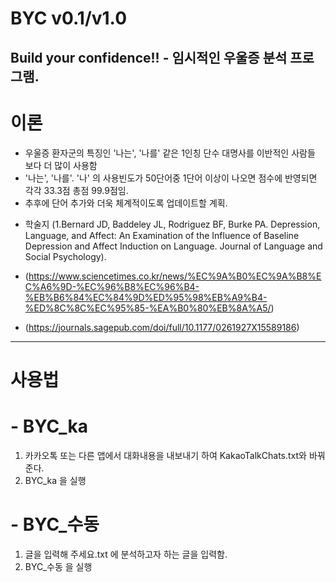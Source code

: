 # BYC v0.1/v1.0
Build your confidence!! - 임시적인 우울증 분석 프로그램.
-------------
# 이론
- 우울증 환자군의 특징인 '나는', '나를' 같은 1인칭 단수 대명사를 이반적인 사람들 보다 더 많이 사용함
- '나는', '나를'. '나' 의 사용빈도가 50단어중 1단어 이상이 나오면 점수에 반영되면 각각 33.3점 총점 99.9점임.
- 추후에 단어 추가와 더욱 체계적이도록 업데이트할 계획.

+ 학술지 (1.Bernard JD, Baddeley JL, Rodriguez BF, Burke PA. Depression, Language, and Affect: An Examination of the Influence of Baseline Depression and Affect Induction on Language. Journal of Language and Social Psychology).

+ (https://www.sciencetimes.co.kr/news/%EC%9A%B0%EC%9A%B8%EC%A6%9D-%EC%96%B8%EC%96%B4-%EB%B6%84%EC%84%9D%ED%95%98%EB%A9%B4-%ED%8C%8C%EC%95%85-%EA%B0%80%EB%8A%A5/)
+ (https://journals.sagepub.com/doi/full/10.1177/0261927X15589186)
-------------
# 사용법

# - BYC_ka
 1. 카카오톡 또는 다른 앱에서 대화내용을 내보내기 하여 KakaoTalkChats.txt와 바꿔준다.
 2. BYC_ka 을 실행

# - BYC_수동
 1. 글을 입력해 주세요.txt 에 분석하고자 하는 글을 입력함.
 2. BYC_수동 을 실행
